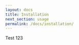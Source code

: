 ```yaml
---
layout: docs
title: Installation
next_section: usage
permalink: /docs/installation/
---
```


Test 123